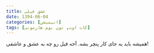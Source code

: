 ```yaml
---
title: عشق فیلی
date: 1394-06-04
categories: [انیمیشن]
tags: [کات اوت, تون بوم هارمونی]
---
```


همیشه باید یه جای کار پنچر بشه. آخه فیل رو چه به عشق و عاشقی!

<div id="15046263998874433"><script type="text/JavaScript" src="https://www.aparat.com/embed/VI5al?data[rnddiv]=15046263998874433&data[responsive]=yes"></script></div>
